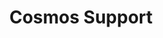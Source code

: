 ---
slug: /protocol/ecosystem/cosmos
id: protocol-cosmos
title: Cosmos Support
description: The following details Cosmos support on Sygma.
draft: false
---